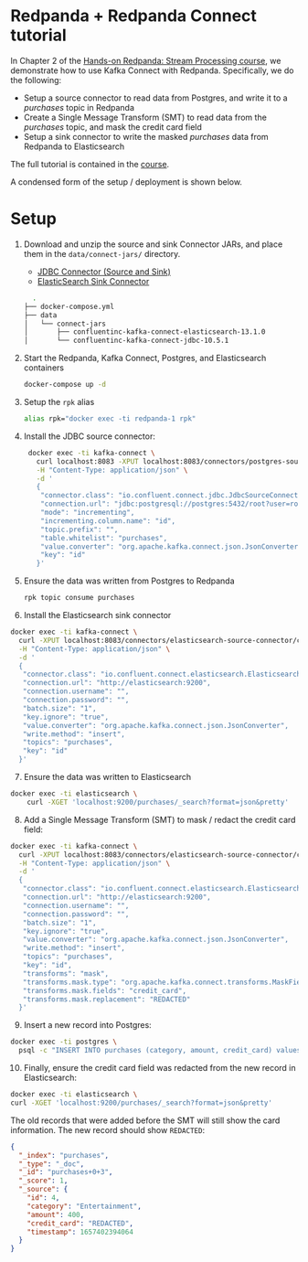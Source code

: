# Redpanda + Redpanda Connect tutorial
In Chapter 2 of the [Hands-on Redpanda: Stream Processing course][course-link], we demonstrate how to use Kafka Connect with Redpanda. Specifically, we do the following:

- Setup a source connector to read data from Postgres, and write it to a _purchases_ topic in Redpanda
- Create a Single Message Transform (SMT) to read data from the _purchases_ topic, and mask the credit card field
- Setup a sink connector to write the masked _purchases_ data from Redpanda to Elasticsearch

The full tutorial is contained in the [course][course-link].

[course-link]: https://university.redpanda.com/courses/hands-on-redpanda-stream-processing

A condensed form of the setup / deployment is shown below.

# Setup

1. Download and unzip the source and sink Connector JARs, and place them in the `data/connect-jars/` directory.
    - [JDBC Connector (Source and Sink)][jdbc-source-dl]
    - [ElasticSearch Sink Connector][es-sink-dl]
    ```sh
      .
    ├── docker-compose.yml
    ├── data
    │   └── connect-jars
    │       ├── confluentinc-kafka-connect-elasticsearch-13.1.0
    │       └── confluentinc-kafka-connect-jdbc-10.5.1

    ```
2. Start the Redpanda, Kafka Connect, Postgres, and Elasticsearch containers
   ```sh
   docker-compose up -d
   ```
3. Setup the `rpk` alias
   ```sh
   alias rpk="docker exec -ti redpanda-1 rpk"
   ```
4. Install the JDBC source connector:
   ```sh
    docker exec -ti kafka-connect \
      curl localhost:8083 -XPUT localhost:8083/connectors/postgres-source-connector/config \
      -H "Content-Type: application/json" \
      -d '
      {
       "connector.class": "io.confluent.connect.jdbc.JdbcSourceConnector",
       "connection.url": "jdbc:postgresql://postgres:5432/root?user=root&password=secret",
       "mode": "incrementing",
       "incrementing.column.name": "id",
       "topic.prefix": "",
       "table.whitelist": "purchases",
       "value.converter": "org.apache.kafka.connect.json.JsonConverter",
       "key": "id"
      }'
    ```

5. Ensure the data was written from Postgres to Redpanda
    ```sh
    rpk topic consume purchases
    ```
    
6. Install the Elasticsearch sink connector
  ```sh
  docker exec -ti kafka-connect \
    curl -XPUT localhost:8083/connectors/elasticsearch-source-connector/config \
    -H "Content-Type: application/json" \
    -d '
    {
     "connector.class": "io.confluent.connect.elasticsearch.ElasticsearchSinkConnector",
     "connection.url": "http://elasticsearch:9200",
     "connection.username": "",
     "connection.password": "",
     "batch.size": "1",
     "key.ignore": "true",
     "value.converter": "org.apache.kafka.connect.json.JsonConverter",
     "write.method": "insert",
     "topics": "purchases",
     "key": "id"
    }'
  ```
  
 7. Ensure the data was written to Elasticsearch
  ```sh
  docker exec -ti elasticsearch \
      curl -XGET 'localhost:9200/purchases/_search?format=json&pretty'
  ```

8. Add a Single Message Transform (SMT) to mask / redact the credit card field:
  ```sh
  docker exec -ti kafka-connect \
    curl -XPUT localhost:8083/connectors/elasticsearch-source-connector/config \
    -H "Content-Type: application/json" \
    -d '
    {
     "connector.class": "io.confluent.connect.elasticsearch.ElasticsearchSinkConnector",
     "connection.url": "http://elasticsearch:9200",
     "connection.username": "",
     "connection.password": "",
     "batch.size": "1",
     "key.ignore": "true",
     "value.converter": "org.apache.kafka.connect.json.JsonConverter",
     "write.method": "insert",
     "topics": "purchases",
     "key": "id",
     "transforms": "mask",
     "transforms.mask.type": "org.apache.kafka.connect.transforms.MaskField$Value",
     "transforms.mask.fields": "credit_card",
     "transforms.mask.replacement": "REDACTED"
    }'
  ```
  
9. Insert a new record into Postgres:

  ```sh
  docker exec -ti postgres \
    psql -c "INSERT INTO purchases (category, amount, credit_card) values ('Entertainment', 400.00, '1111-2222-3333-4444')"
```

10. Finally, ensure the credit card field was redacted from the new record in Elasticsearch:

  ```sh
  docker exec -ti elasticsearch \
  curl -XGET 'localhost:9200/purchases/_search?format=json&pretty'
  ```
  
  The old records that were added before the SMT will still show the card information. The new record should show `REDACTED`:
  ```json
  {
    "_index": "purchases",
    "_type": "_doc",
    "_id": "purchases+0+3",
    "_score": 1,
    "_source": {
      "id": 4,
      "category": "Entertainment",
      "amount": 400,
      "credit_card": "REDACTED",
      "timestamp": 1657402394064
    }
  }
  ```


[jdbc-source-dl]: https://www.confluent.io/hub/confluentinc/kafka-connect-jdbc?_ga=2.43948069.163077205.1657245042-645359300.1645061420
[es-sink-dl]: https://www.confluent.io/hub/confluentinc/kafka-connect-elasticsearch?_ga=2.216546198.163077205.1657245042-645359300.1645061420
